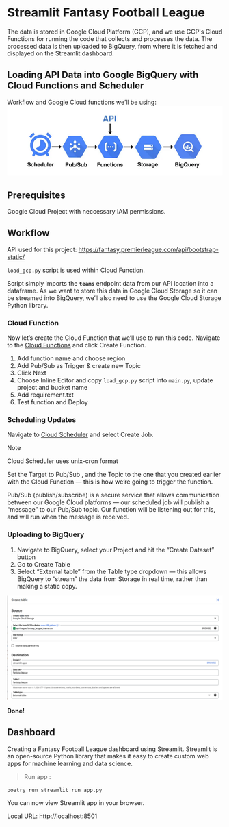 # Streamlit Fantasy Football League

The data is stored in Google Cloud Platform (GCP), and we use GCP's Cloud Functions for running the code that collects and processes the data. The processed data is then uploaded to BigQuery, from where it is fetched and displayed on the Streamlit dashboard.

## Loading API Data into Google BigQuery with Cloud Functions and Scheduler

Workflow and Google Cloud functions we’ll be using:
![Architecture Diagram](./resources/flow.png)

## Prerequisites

Google Cloud Project with neccessary IAM permissions.


## Workflow
API used for this project:
https://fantasy.premierleague.com/api/bootstrap-static/

`load_gcp.py` script is used within Cloud Function.

Script simply imports the **`teams`** endpoint data from our API location into a dataframe. As we want to store this data in Google Cloud Storage so it can be streamed into BigQuery, we’ll also need to use the Google Cloud Storage Python library. 

### Cloud Function
Now let’s create the Cloud Function that we’ll use to run this code. Navigate to the [Cloud Functions](https://console.cloud.google.com/functions) and click Create Function.

1. Add function name and choose region
2. Add Pub/Sub as Trigger & create new Topic
3. Click Next
4. Choose Inline Editor and copy `load_gcp.py` script into `main.py`, update project and bucket name
5. Add requirement.txt
6. Test function and Deploy

### Scheduling Updates

Navigate to [Cloud Scheduler](https://console.cloud.google.com/cloudscheduler) and select Create Job.

> [!NOTE]
> Cloud Scheduler uses unix-cron format

Set the Target to Pub/Sub , and the Topic to the one that you created earlier with the Cloud Function — this is how we’re going to trigger the function. 

Pub/Sub (publish/subscribe) is a secure service that allows communication between our Google Cloud platforms — our scheduled job will publish a “message” to our Pub/Sub topic. Our function will be listening out for this, and will run when the message is received.

### Uploading to BigQuery

1. Navigate to BigQuery, select your Project and hit the “Create Dataset” button 
2. Go to Create Table
3. Select “External table” from the Table type dropdown — this allows BigQuery to “stream” the data from Storage in real time, rather than making a static copy.

![Create Table](./resources/create_table.png)


**Done!**

## Dashboard

Creating a Fantasy Football League dashboard using Streamlit. Streamlit is an open-source Python library that makes it easy to create custom web apps for machine learning and data science.

> Run app :
    
    poetry run streamlit run app.py

  You can now view Streamlit app in your browser.

  Local URL: http://localhost:8501